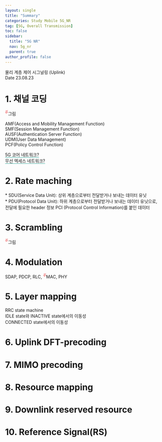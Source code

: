 ```yaml
---
layout: single
title: "Summary"
categories: Study Mobile 5G_NR
tag: [5G, Overall Transmission]
toc: false
sidebar:
  title: "5G NR"
  nav: 5g_nr
  parent: true
author_profile: false
---
```

<div class="note">
<div class="note-top">
  <span class="title">물리 계층 제어 시그널링 (Uplink)</span>
  <div class="date">
    <span>Date</span>
    <span id="date">23.08.23</span>
  </div>
</div>

<div markdown="1" class="multistage two first">

# 1. 채널 코딩

<p>
  <sup><img src="/images/note/note-star.png" style="height:1em;"/></sup>그림<br>
</p>
<p>
  AMF(Access and Mobility Management Function)<br>
  SMF(Session Management Function)<br>
  AUSF(Authentication Server Function)<br>
  UDM(User Data Management)<br>
  PCF(Policy Control Function)<br>
</p>
<p>
  <span style="border-bottom:#24A091 1px solid;">5G 코어 네트워크?</span><br>
  <span style="border-bottom:#24A091 1px solid;">무선 엑세스 네트워크?</span>
</p>

# 2. Rate maching

<p>
  * SDU(Service Data Unit): 상위 계층으로부터 전달받거나 보내는 데이터 유닛<br>
  * PDU(Protocol Data Unit): 하위 계층으로부터 전달받거나 보내는 데이터 유닛으로, 전달에 필요한 header 정보 PCI (Protocol Control Information)를 붙인 데이터
</p>
<!-- <p style="margin-left:1em;">
<font color="#24A091">always-on?</font><br>
사용자 트래픽에 상관없이 전송되는 신호(e.g. 기지국 감지 신호, 브로드캐스트 신호, 항상 켜져있는 레퍼런스 시그널 등).<br>
<span style="border-bottom:#24A091 1px solid;">네트워크 에너지 효율 &darr;</span><br>
다른 셀에 간섭을 야기해 <span style="border-bottom:#24A091 1px solid;">데이터 전송률 &darr;</span><br>
고밀도 네트워크 에서는 큰 비중을 차지하기 때문에 <span style="border-bottom:#24A091 1px solid;">줄여야 함</span><font color="#24A091"><i>!!</i></font>
</p> -->

# 3. Scrambling

<p>
  <sup><img src="/images/note/note-star.png" style="height:1em;"/></sup>그림<br>
</p>

# 4. Modulation

SDAP, PDCP, RLC, <sup><img src="/images/note/note-star.png" style="height:1em;"/></sup>MAC, PHY


</div>


<div markdown="1" class="multistage two second">

# 5. Layer mapping

<p>
RRC state machine<br>
IDLE state와 INACTIVE state에서의 이동성<br>
CONNECTED state에서의 이동성
</p>

# 6. Uplink DFT-precoding

# 7. MIMO precoding

# 8. Resource mapping

# 9. Downlink reserved resource

# 10. Reference Signal(RS)


</div>
<div class="clearfix"></div>
</div>